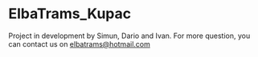 # ElbaTrams_Kupac
Project in development by Simun, Dario and Ivan. For more question, you can contact us on 
elbatrams@hotmail.com